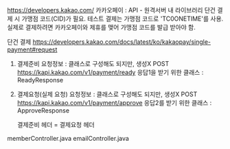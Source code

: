 https://developers.kakao.com/
카카오페이 
 : API - 원격서버 내 라이브러리
 단건 결제 시 가맹점 코드(CID)가 필요. 테스트 결제는 가맹점 코드로 'TC0ONETIME'를 사용. 실제로 결제하려면 카카오페이와 제휴를 맺어 가맹점 코드를 발급 받아야 함.

 단건 결제 https://developers.kakao.com/docs/latest/ko/kakaopay/single-payment#request
 1. 결제준비 요청정보 : 클래스로 구성해도 되지만, 생성X  POST	https://kapi.kakao.com/v1/payment/ready
    응답1을 받기 위한 클래스 : ReadyResponse
 2. 결제요청(실제 요청) 요청정보 : 클래스로 구성해도 되지만, 생성X  POST	https://kapi.kakao.com/v1/payment/approve
    응답2를 받기 위한 클래스 : ApproveResponse

    결제준비 헤더 = 결제요청 헤더



memberController.java
emailController.java
